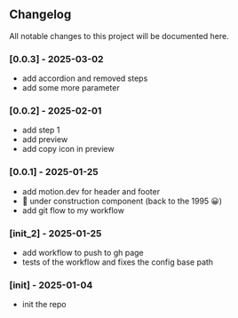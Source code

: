 ## Changelog

All notable changes to this project will be documented here.

### [0.0.3] - 2025-03-02
- add accordion and removed steps
- add some more parameter

### [0.0.2] - 2025-02-01

- add step 1
- add preview
- add copy icon in preview

### [0.0.1] - 2025-01-25

- add motion.dev for header and footer
- 🚧 under construction component (back to the 1995 😀)
- add git flow to my workflow

### [init_2] - 2025-01-25

- add workflow to push to gh page
- tests of the workflow and fixes the config base path

### [init] - 2025-01-04

- init the repo
